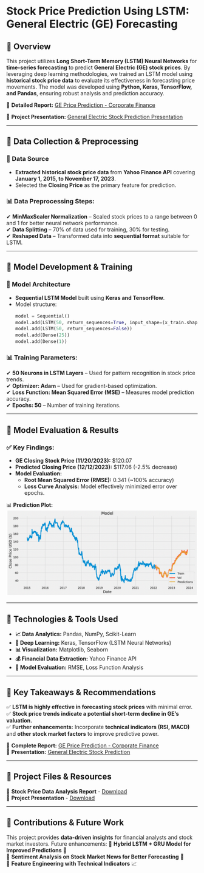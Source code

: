# **Stock Price Prediction Using LSTM: General Electric (GE) Forecasting**

## **📌 Overview**
This project utilizes **Long Short-Term Memory (LSTM) Neural Networks** for **time-series forecasting** to predict **General Electric (GE) stock prices**. By leveraging deep learning methodologies, we trained an LSTM model using **historical stock price data** to evaluate its effectiveness in forecasting price movements. The model was developed using **Python, Keras, TensorFlow, and Pandas**, ensuring robust analysis and prediction accuracy.

📄 **Detailed Report:** [GE Price Prediction - Corporate Finance](https://github.com/Swasti28/Stock-Price-Prediction-Using-LSTM-General-Electric-GE-Forecasting/blob/main/GE%20Price%20Prediction%20-%20Corporate%20Finance.pdf)

📄 **Project Presentation:** [General Electric Stock Prediction Presentation](https://github.com/Swasti28/Stock-Price-Prediction-Using-LSTM-General-Electric-GE-Forecasting/blob/main/General%20Electric%20-FIN600001.pptx)

---

## **📍 Data Collection & Preprocessing**

### **📝 Data Source**
- **Extracted historical stock price data** from **Yahoo Finance API** covering **January 1, 2015, to November 17, 2023**.
- Selected the **Closing Price** as the primary feature for prediction.

### **📊 Data Preprocessing Steps:**
✔ **MinMaxScaler Normalization** – Scaled stock prices to a range between 0 and 1 for better neural network performance.  
✔ **Data Splitting** – 70% of data used for training, 30% for testing.  
✔ **Reshaped Data** – Transformed data into **sequential format** suitable for LSTM.

---

## **📍 Model Development & Training**

### **📝 Model Architecture**
- **Sequential LSTM Model** built using **Keras and TensorFlow**.
- Model structure:
  ```python
  model = Sequential()
  model.add(LSTM(50, return_sequences=True, input_shape=(x_train.shape[1], 1)))
  model.add(LSTM(50, return_sequences=False))
  model.add(Dense(25))
  model.add(Dense(1))
  ```

### **📊 Training Parameters:**
✔ **50 Neurons in LSTM Layers** – Used for pattern recognition in stock price trends.  
✔ **Optimizer: Adam** – Used for gradient-based optimization.  
✔ **Loss Function: Mean Squared Error (MSE)** – Measures model prediction accuracy.  
✔ **Epochs: 50** – Number of training iterations.

---

## **📍 Model Evaluation & Results**

### **✅ Key Findings:**
- **GE Closing Stock Price (11/20/2023):** $120.07  
- **Predicted Closing Price (12/12/2023):** $117.06 (-2.5% decrease)  
- **Model Evaluation:**
  - **Root Mean Squared Error (RMSE):** 0.341 (~100% accuracy)  
  - **Loss Curve Analysis:** Model effectively minimized error over epochs.

📊 **Prediction Plot:**
![LSTM Stock Prediction Graph](https://github.com/Swasti28/Stock-Price-Prediction-Using-LSTM-General-Electric-GE-Forecasting/blob/main/Picture1.png)

---

## **📍 Technologies & Tools Used**
- **📈 Data Analytics:** Pandas, NumPy, Scikit-Learn
- **🧠 Deep Learning:** Keras, TensorFlow (LSTM Neural Networks)
- **📊 Visualization:** Matplotlib, Seaborn
- **💰 Financial Data Extraction:** Yahoo Finance API
- **📌 Model Evaluation:** RMSE, Loss Function Analysis

---

## **📢 Key Takeaways & Recommendations**
✅ **LSTM is highly effective in forecasting stock prices** with minimal error.  
✅ **Stock price trends indicate a potential short-term decline in GE’s valuation.**  
✅ **Further enhancements:** Incorporate **technical indicators (RSI, MACD)** and **other stock market factors** to improve predictive power.  

📄 **Complete Report:** [GE Price Prediction - Corporate Finance](https://github.com/Swasti28/Stock-Price-Prediction-Using-LSTM-General-Electric-GE-Forecasting/blob/main/GE%20Price%20Prediction%20-%20Corporate%20Finance.pdf)  
📄 **Presentation:** [General Electric Stock Prediction](https://github.com/Swasti28/Stock-Price-Prediction-Using-LSTM-General-Electric-GE-Forecasting/blob/main/General%20Electric%20-FIN600001.pptx)

---

## **📂 Project Files & Resources**
📌 **Stock Price Data Analysis Report** - [Download](https://github.com/Swasti28/Stock-Price-Prediction-Using-LSTM-General-Electric-GE-Forecasting/blob/main/GE%20Price%20Prediction%20-%20Corporate%20Finance.pdf)  
📌 **Project Presentation** - [Download](https://github.com/Swasti28/Stock-Price-Prediction-Using-LSTM-General-Electric-GE-Forecasting/blob/main/General%20Electric%20-FIN600001.pptx)  

---

## **📢 Contributions & Future Work**
This project provides **data-driven insights** for financial analysts and stock market investors. Future enhancements:
🔹 **Hybrid LSTM + GRU Model for Improved Predictions** 🤖  
🔹 **Sentiment Analysis on Stock Market News for Better Forecasting** 💬  
🔹 **Feature Engineering with Technical Indicators** 📈  
